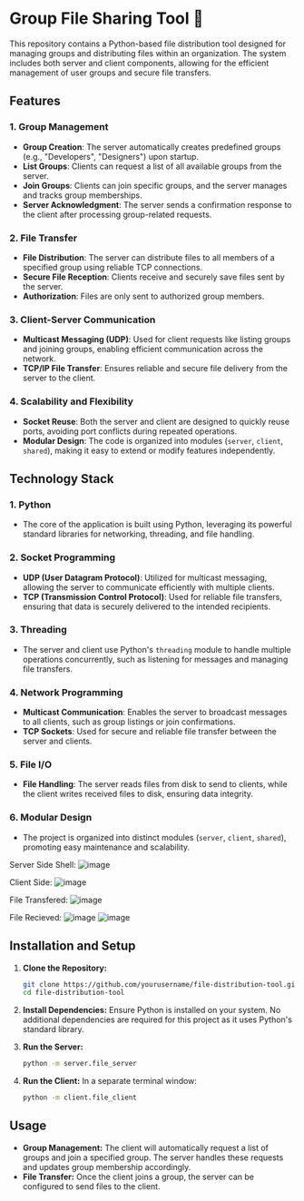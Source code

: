 # Group File Sharing Tool 📂

This repository contains a Python-based file distribution tool designed for managing groups and distributing files within an organization. The system includes both server and client components, allowing for the efficient management of user groups and secure file transfers.

## **Features**

### **1. Group Management**
- **Group Creation**: The server automatically creates predefined groups (e.g., "Developers", "Designers") upon startup.
- **List Groups**: Clients can request a list of all available groups from the server.
- **Join Groups**: Clients can join specific groups, and the server manages and tracks group memberships.
- **Server Acknowledgment**: The server sends a confirmation response to the client after processing group-related requests.

### **2. File Transfer**
- **File Distribution**: The server can distribute files to all members of a specified group using reliable TCP connections.
- **Secure File Reception**: Clients receive and securely save files sent by the server.
- **Authorization**: Files are only sent to authorized group members.

### **3. Client-Server Communication**
- **Multicast Messaging (UDP)**: Used for client requests like listing groups and joining groups, enabling efficient communication across the network.
- **TCP/IP File Transfer**: Ensures reliable and secure file delivery from the server to the client.

### **4. Scalability and Flexibility**
- **Socket Reuse**: Both the server and client are designed to quickly reuse ports, avoiding port conflicts during repeated operations.
- **Modular Design**: The code is organized into modules (`server`, `client`, `shared`), making it easy to extend or modify features independently.

## **Technology Stack**

### **1. Python**
- The core of the application is built using Python, leveraging its powerful standard libraries for networking, threading, and file handling.

### **2. Socket Programming**
- **UDP (User Datagram Protocol)**: Utilized for multicast messaging, allowing the server to communicate efficiently with multiple clients.
- **TCP (Transmission Control Protocol)**: Used for reliable file transfers, ensuring that data is securely delivered to the intended recipients.

### **3. Threading**
- The server and client use Python's `threading` module to handle multiple operations concurrently, such as listening for messages and managing file transfers.

### **4. Network Programming**
- **Multicast Communication**: Enables the server to broadcast messages to all clients, such as group listings or join confirmations.
- **TCP Sockets**: Used for secure and reliable file transfer between the server and clients.

### **5. File I/O**
- **File Handling**: The server reads files from disk to send to clients, while the client writes received files to disk, ensuring data integrity.

### **6. Modular Design**
- The project is organized into distinct modules (`server`, `client`, `shared`), promoting easy maintenance and scalability.

Server Side Shell:
![image](https://github.com/user-attachments/assets/9c9069f5-d044-424a-bee2-534f4f4e421a)


Client Side:
![image](https://github.com/user-attachments/assets/4e3233c5-68b2-4cab-a9c2-ac5d51cfc693)

File Transfered:
![image](https://github.com/user-attachments/assets/22d2c8aa-711c-420a-8d2c-140a32843434)

File Recieved:
![image](https://github.com/user-attachments/assets/dcc8f761-0db9-4361-a1e9-0900885c76f0)
![image](https://github.com/user-attachments/assets/95644beb-8a98-45e6-b4fd-0634ccf1b5e7)


## **Installation and Setup**

1. **Clone the Repository:**
   ```bash
   git clone https://github.com/yourusername/file-distribution-tool.git
   cd file-distribution-tool
   ```

2. **Install Dependencies:**
   Ensure Python is installed on your system. No additional dependencies are required for this project as it uses Python's standard library.

3. **Run the Server:**
   ```bash
   python -m server.file_server
   ```

4. **Run the Client:**
   In a separate terminal window:
   ```bash
   python -m client.file_client
   ```

## **Usage**

- **Group Management:** The client will automatically request a list of groups and join a specified group. The server handles these requests and updates group membership accordingly.
- **File Transfer:** Once the client joins a group, the server can be configured to send files to the client.


